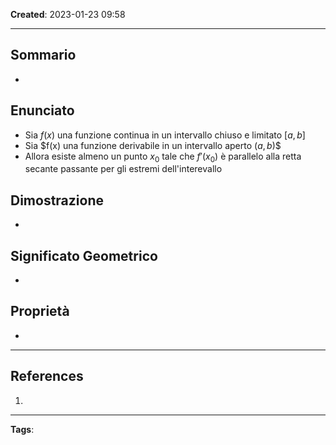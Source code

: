 **Created**: 2023-01-23 09:58

---

## Sommario

- 
  

## Enunciato

- Sia $f(x)$ una funzione continua in un intervallo chiuso e limitato $[a,b]$
- Sia $f(x) una funzione derivabile in un intervallo aperto $(a,b)$$
- Allora esiste almeno un punto $x_0$ tale che $f'(x_0)$ è parallelo alla retta secante passante per gli estremi dell'interevallo 

## Dimostrazione

- 

## Significato Geometrico

- 

## Proprietà

- 

---

## References

1. 

---
**Tags**: 